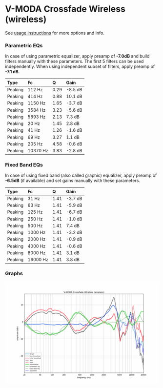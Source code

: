 # V-MODA Crossfade Wireless (wireless)
See [usage instructions](https://github.com/jaakkopasanen/AutoEq#usage) for more options and info.

### Parametric EQs
In case of using parametric equalizer, apply preamp of **-7.0dB** and build filters manually
with these parameters. The first 5 filters can be used independently.
When using independent subset of filters, apply preamp of **-7.1 dB**.

| Type    | Fc       |    Q | Gain    |
|:--------|:---------|:-----|:--------|
| Peaking | 112 Hz   | 0.29 | -8.5 dB |
| Peaking | 414 Hz   | 0.88 | 10.1 dB |
| Peaking | 1150 Hz  | 1.65 | -3.7 dB |
| Peaking | 3584 Hz  | 3.23 | -5.6 dB |
| Peaking | 5893 Hz  | 2.13 | 7.3 dB  |
| Peaking | 20 Hz    | 1.45 | 2.8 dB  |
| Peaking | 41 Hz    | 1.26 | -1.6 dB |
| Peaking | 69 Hz    | 3.27 | 1.1 dB  |
| Peaking | 205 Hz   | 4.58 | -0.6 dB |
| Peaking | 10370 Hz | 3.83 | -2.8 dB |

### Fixed Band EQs
In case of using fixed band (also called graphic) equalizer, apply preamp of **-6.5dB**
(if available) and set gains manually with these parameters.

| Type    | Fc       |    Q | Gain    |
|:--------|:---------|:-----|:--------|
| Peaking | 31 Hz    | 1.41 | -3.7 dB |
| Peaking | 63 Hz    | 1.41 | -5.9 dB |
| Peaking | 125 Hz   | 1.41 | -6.7 dB |
| Peaking | 250 Hz   | 1.41 | -1.0 dB |
| Peaking | 500 Hz   | 1.41 | 7.4 dB  |
| Peaking | 1000 Hz  | 1.41 | -3.2 dB |
| Peaking | 2000 Hz  | 1.41 | -0.9 dB |
| Peaking | 4000 Hz  | 1.41 | -0.6 dB |
| Peaking | 8000 Hz  | 1.41 | 3.1 dB  |
| Peaking | 16000 Hz | 1.41 | 3.8 dB  |

### Graphs
![](./V-MODA%20Crossfade%20Wireless%20(wireless).png)